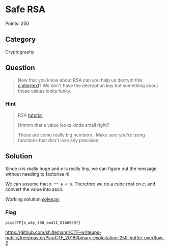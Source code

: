 # Safe RSA
Points: 250

## Category
Cryptography

## Question
>Now that you know about RSA can you help us decrypt this [ciphertext](files/ciphertext)? We don't have the decryption key but something about those values looks funky..  

### Hint
>RSA [tutorial](https://en.wikipedia.org/wiki/RSA_(cryptosystem))
>
>Hmmm that e value looks kinda small right?
>
>These are some really big numbers.. Make sure you're using functions that don't lose any precision!

## Solution
Since _n_ is really huge and _e_ is really tiny, we can figure out the message without needing to factorise _n_!

We can assume that `m ** e < n`. Therefore we do a cube root on _c_, and convert the value into ascii.

Working solution [solve.py](solution/solve.py)

### Flag
`picoCTF{e_w4y_t00_sm411_81b6559f}`


https://github.com/shiltemann/CTF-writeups-public/tree/master/PicoCTF_2018#binary-exploitation-250-buffer-overflow-2
